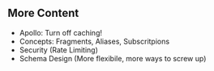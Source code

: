 ## More Content

- Apollo: Turn off caching!
- Concepts: Fragments, Aliases, Subscritpions
- Security (Rate Limiting)
- Schema Design (More flexibile, more ways to screw up)
